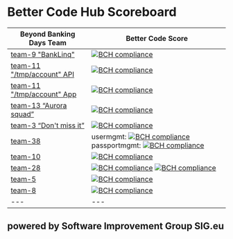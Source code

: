 # Better Code Hub Scoreboard 

Beyond Banking Days Team | Better Code Score
--- | ---
[team-9 "BankLinq"](https://github.com/BeyondBankingDays/team-9) | [![BCH compliance](https://bettercodehub.com/edge/badge/BeyondBankingDays/team-9?branch=master&token=a415a6c9c78ba69a046244da77687988af31e40b)](https://bettercodehub.com/)
[team-11 "/tmp/account" API](https://github.com/BeyondBankingDays/team-11) | [![BCH compliance](https://bettercodehub.com/edge/badge/BeyondBankingDays/team-11?branch=develop/stable&token=bf98fd0ca2b8e26317dbe06126e8679d4f6ae255)](https://bettercodehub.com/)
[team-11 "/tmp/account" App](https://github.com/BeyondBankingDays/team-11) | [![BCH compliance](https://bettercodehub.com/edge/badge/BeyondBankingDays/team-11-app?branch=master&token=9ebfb5e08fa62855b20c821593dec552ac1eab95)](https://bettercodehub.com/)
[team-13 “Aurora squad”](https://github.com/BeyondBankingDays/team-13) | [![BCH compliance](https://bettercodehub.com/edge/badge/BeyondBankingDays/team-13?branch=master&token=89879945bf934fd7b4a18c64bfe0eaad49fc9198)](https://bettercodehub.com/)
[team-3 “Don't miss it”](https://github.com/BeyondBankingDays/team-3) | [![BCH compliance](https://bettercodehub.com/edge/badge/BeyondBankingDays/team-3?branch=master&token=95340d7f61323c887335b4e9a3ec4a834e821699)](https://bettercodehub.com/)
[team-38](https://github.com/BeyondBankingDays/team-3) | usermgmt: [![BCH compliance](https://bettercodehub.com/edge/badge/BeyondBankingDays/team38_usermgmt?branch=master&token=30e5116b0fc85a8bea8321c7122300f1dd7e1ecd)](https://bettercodehub.com/) passportmgmt: [![BCH compliance](https://bettercodehub.com/edge/badge/BeyondBankingDays/team38_passportmgmt?branch=master&token=dc08b7025d9230b3696eaa0b419a667115a0fda0)](https://bettercodehub.com/)
[team-10](https://github.com/BeyondBankingDays/team-10) | [![BCH compliance](https://bettercodehub.com/edge/badge/BeyondBankingDays/team-10?branch=master&token=8fe27c620fa7582bf85777c63e8517519c6a1fe5)](https://bettercodehub.com/)
[team-28](https://github.com/BeyondBankingDays/team-28-android-app) | [![BCH compliance](https://bettercodehub.com/edge/badge/BeyondBankingDays/team-28-api?branch=master&token=53afcc9cccaccab7d915e4692d5344a129861242)](https://bettercodehub.com/) [![BCH compliance](https://bettercodehub.com/edge/badge/BeyondBankingDays/team-28-android-app?branch=master&token=0efd3624db7badc4d9ecdbbe4a9bf800c72f049e)](https://bettercodehub.com/)
[team-5](https://github.com/BeyondBankingDays/team-5) | [![BCH compliance](https://bettercodehub.com/edge/badge/BeyondBankingDays/team-5?branch=master&token=84eb25db6dbaf293ff68a39065cc301e8948508e)](https://bettercodehub.com/)
[team-8](https://github.com/BeyondBankingDays/team-8) | [![BCH compliance](https://bettercodehub.com/edge/badge/BeyondBankingDays/team-8?branch=master&token=952b66bf697c28ea305c1070c0cf8ebefaf830b5)](https://bettercodehub.com/)
--- | ---


## powered by Software Improvement Group SIG.eu
